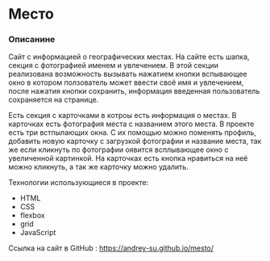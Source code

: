 #  Место

### Описанине

Сайт  с информацией о  географических местах.
На сайте есть  шапка, секция  с фотографией  именем и увлечением. В этой секции реализована возможность вызывать нажатием кнопки вспывающее окно в котором ползователь может ввести своё имя и увлечением, после нажатия кнопки сохранить, информация введенная пользователь сохраняется на странице.

Есть секция с карточками в котроы есть информация о местах. В карточках есть  фотография места с названием этого места. В проекте есть три встпылающих окна. С их помощью можно поменять профиль, добавить новую карточку с загрузкой фотографии и название места, так же если кликнуть по фотографии оявится всплывающее окно с увеличенной картинкой. На карточках есть кнопка нравиться на неё можно кликнуть, а так же карточку можно удалить. 

Технологии использующиеся в проекте:

- HTML
- CSS
- flexbox
- grid
- JavaScript


Ссылка на сайт в GitHub : https://andrey-su.github.io/mesto/
  

